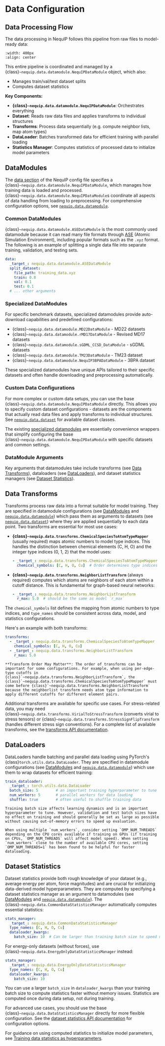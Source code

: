 # Data Configuration

## Data Processing Flow

The data processing in NequIP follows this pipeline from raw files to model-ready data:

```{figure} ./ml-data-flow-chart.svg
:width: 400px
:align: center
```

This entire pipeline is coordinated and managed by a {class}`~nequip.data.datamodule.NequIPDataModule` object, which also:
- Manages train/val/test dataset splits
- Computes dataset statistics

**Key Components:**

- **{class}`~nequip.data.datamodule.NequIPDataModule`**: Orchestrates everything
- **Dataset**: Reads raw data files and applies transforms to individual structures
- **Transforms**: Process data sequentially (e.g. compute neighbor lists, map atom types)
- **DataLoader**: Batches transformed data for efficient training with parallel loading
- **Statistics Manager**: Computes statistics of processed data to initialize model parameters

## DataModules

The [data section](config.md/#data) of the NequIP config file specifies a {class}`~nequip.data.datamodule.NequIPDataModule`, which manages how training data is loaded and processed.
{class}`~nequip.data.datamodule.NequIPDataModule`s coordinate all aspects of data handling from loading to preprocessing.
For comprehensive configuration options, see [`nequip.data.datamodule`](../../api/datamodule.rst).

### Common DataModules

{class}`~nequip.data.datamodule.ASEDataModule` is the most commonly used datamodule because it can read many file formats through [ASE](https://wiki.fysik.dtu.dk/ase/) (Atomic Simulation Environment), including popular formats such as the `.xyz` format.
The following is an example of splitting a single data file into separate training, validation, and testing sets.

```yaml
data:
  _target_: nequip.data.datamodule.ASEDataModule
  split_dataset:
    file_path: training_data.xyz
    train: 0.8
    val: 0.1
    test: 0.1
  # ... other arguments
```

### Specialized DataModules

For specific benchmark datasets, specialized datamodules provide auto-download capabilities and predefined configurations:

- {class}`~nequip.data.datamodule.MD22DataModule` - MD22 datasets
- {class}`~nequip.data.datamodule.rMD17DataModule` - Revised MD17 datasets
- {class}`~nequip.data.datamodule.sGDML_CCSD_DataModule` - sGDML datasets
- {class}`~nequip.data.datamodule.TM23DataModule` - TM23 dataset
- {class}`~nequip.data.datamodule.NequIP3BPADataModule` - 3BPA dataset

These specialized datamodules have unique APIs tailored to their specific datasets and often handle downloading and preprocessing automatically.

### Custom Data Configurations

For more complex or custom data setups, you can use the base {class}`~nequip.data.datamodule.NequIPDataModule` directly. This allows you to specify custom dataset configurations - datasets are the components that actually read data files and apply transforms to individual structures. See [`nequip.data.dataset`](../../api/dataset.rst) for available dataset classes.

The existing [specialized datamodules](#specialized-datamodules) are essentially convenience wrappers that simplify configuring the base {class}`~nequip.data.datamodule.NequIPDataModule` with specific datasets and common settings.

### DataModule Arguments

Key arguments that datamodules take include transforms (see [Data Transforms](#data-transforms)), dataloaders (see [DataLoaders](#dataloaders)), and dataset statistics managers (see [Dataset Statistics](#dataset-statistics)).

## Data Transforms

Transforms process raw data into a format suitable for model training. They are specified in datamodule configurations (see [DataModules](#datamodules) and [`nequip.data.datamodule`](../../api/datamodule.rst)) which pass them as arguments to datasets (see [`nequip.data.dataset`](../../api/dataset.rst)) where they are applied sequentially to each data point.
Two transforms are essential for most use cases:

- **{class}`~nequip.data.transforms.ChemicalSpeciesToAtomTypeMapper`** (usually required) maps atomic numbers to model type indices. This handles the distinction between chemical elements (C, H, O) and the integer type indices (0, 1, 2) that the model uses:
  ```yaml
  - _target_: nequip.data.transforms.ChemicalSpeciesToAtomTypeMapper
    chemical_symbols: [C, H, O, Cu]  # Order determines type indices
  ```

- **{class}`~nequip.data.transforms.NeighborListTransform`** (always required) computes which atoms are neighbors of each atom within a cutoff distance. This is fundamental for graph-based neural networks:
  ```yaml
  - _target_: nequip.data.transforms.NeighborListTransform
    r_max: 5.0  # should be the same as model `r_max`
  ```

The `chemical_symbols` list defines the mapping from atomic numbers to type indices, and `type_names` should be consistent across data, model, and statistics configurations.

Here's an example with both transforms:

```yaml
transforms:
  - _target_: nequip.data.transforms.ChemicalSpeciesToAtomTypeMapper
    chemical_symbols: [C, H, O, Cu]
  - _target_: nequip.data.transforms.NeighborListTransform
    r_max: 5.0
```

```{warning}
**Transform Order May Matter**: The order of transforms can be important for some configurations. For example, when using per-edge-type cutoffs in {class}`~nequip.data.transforms.NeighborListTransform`, the {class}`~nequip.data.transforms.ChemicalSpeciesToAtomTypeMapper` must come before {class}`~nequip.data.transforms.NeighborListTransform` because the neighborlist transform needs atom type information to apply different cutoffs for different element pairs.
```

Additional transforms are available for specific use cases. For stress-related data, you may need {class}`~nequip.data.transforms.VirialToStressTransform` (converts virial to stress tensors) or {class}`~nequip.data.transforms.StressSignFlipTransform` (handles different stress sign conventions). For a complete list of available transforms, see the [transforms API documentation](../../api/data_transforms.rst).

## DataLoaders

DataLoaders handle batching and parallel data loading using PyTorch's {class}`torch.utils.data.DataLoader`.
They are specified in datamodule configurations (see [DataModules](#datamodules) and [`nequip.data.datamodule`](../../api/datamodule.rst)) which use them to wrap datasets for efficient training:

```yaml
train_dataloader:
  _target_: torch.utils.data.DataLoader
  batch_size: 5        # an important training hyperparameter to tune
  num_workers: 5       # parallel workers for data loading
  shuffle: true        # often useful to shuffle training data
```

```{tip}
Training batch size affects learning dynamics and is an important hyperparameter to tune. However, validation and test batch sizes have no effect on training and should generally be set as large as possible without causing out-of-memory errors to speed up evaluation.
```

```{tip}
When using multiple `num_workers`, consider setting `OMP_NUM_THREADS` depending on the CPU cores available if training on GPUs (if training on CPUs, `OMP_NUM_THREADS` will affect model speed). When setting `num_workers` close to the number of available CPU cores, setting `OMP_NUM_THREADS=1` has been found to be helpful for faster dataloading.
```

## Dataset Statistics

Dataset statistics provide both rough knowledge of your dataset (e.g., average energy per atom, force magnitudes) and are crucial for initializing data-derived model hyperparameters.
They are computed by specifying a dataset statistics manager as an argument to datamodules (see [DataModules](#datamodules) and [`nequip.data.datamodule`](../../api/datamodule.rst)).
The {class}`~nequip.data.CommonDataStatisticsManager` automatically computes essential statistics:

```yaml
stats_manager:
  _target_: nequip.data.CommonDataStatisticsManager
  type_names: [C, H, O, Cu]
  dataloader_kwargs:
    batch_size: 10  # Can be larger than training batch size to speed up computation
```

For energy-only datasets (without forces), use {class}`~nequip.data.EnergyOnlyDataStatisticsManager` instead:

```yaml
stats_manager:
  _target_: nequip.data.EnergyOnlyDataStatisticsManager
  type_names: [C, H, O, Cu]
  dataloader_kwargs:
    batch_size: 10
```

You can use a larger `batch_size` in `dataloader_kwargs` than your training batch size to compute statistics faster without memory issues.
Statistics are computed once during data setup, not during training.

For advanced use cases, you should use the base {class}`~nequip.data.DataStatisticsManager` directly for more flexible configuration.
See the [dataset statistics API documentation](../../api/data_stats.rst) for configuration options.

For guidance on using computed statistics to initialize model parameters, see [Training data statistics as hyperparameters](model.md/#training-data-statistics-as-hyperparameters).
